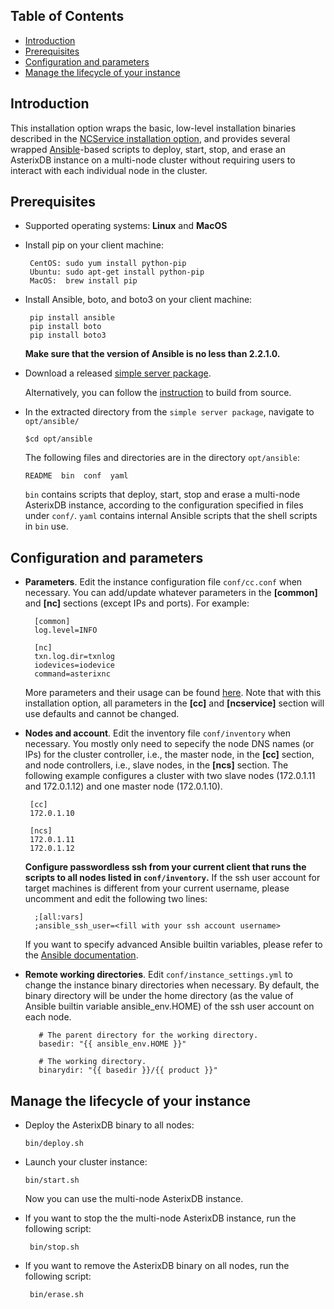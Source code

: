 <!--
 ! Licensed to the Apache Software Foundation (ASF) under one
 ! or more contributor license agreements.  See the NOTICE file
 ! distributed with this work for additional information
 ! regarding copyright ownership.  The ASF licenses this file
 ! to you under the Apache License, Version 2.0 (the
 ! "License"); you may not use this file except in compliance
 ! with the License.  You may obtain a copy of the License at
 !
 !   http://www.apache.org/licenses/LICENSE-2.0
 !
 ! Unless required by applicable law or agreed to in writing,
 ! software distributed under the License is distributed on an
 ! "AS IS" BASIS, WITHOUT WARRANTIES OR CONDITIONS OF ANY
 ! KIND, either express or implied.  See the License for the
 ! specific language governing permissions and limitations
 ! under the License.
 !-->

## <a id="toc">Table of Contents</a> ##

* [Introduction](#Introduction)
* [Prerequisites](#Prerequisites)
* [Configuration and parameters](#config)
* [Manage the lifecycle of your instance](#lifecycle)

## <a id="Introduction">Introduction</a>
This installation option wraps the basic, low-level installation binaries described in the [NCService
installation option](ncservice.html), and provides several wrapped [Ansible](https://www.ansible.com/)-based
scripts to deploy, start, stop, and erase an AsterixDB instance on a multi-node cluster without requiring
users to interact with each individual node in the cluster.

## <a id="Prerequisites">Prerequisites</a>
  *  Supported operating systems: **Linux** and **MacOS**

  *  Install pip on your client machine:

          CentOS: sudo yum install python-pip
          Ubuntu: sudo apt-get install python-pip
          MacOS:  brew install pip

  *  Install Ansible, boto, and boto3 on your client machine:

          pip install ansible
          pip install boto
          pip install boto3

     **Make sure that the version of Ansible is no less than 2.2.1.0.**

  *  Download a released [simple server package](http://asterixdb.apache.org/download.html).

     Alternatively, you can follow the [instruction](https://github.com/apache/asterixdb#build-from-source) to
     build from source.

  *  In the extracted directory from the `simple server package`, navigate to `opt/ansible/`

         $cd opt/ansible

     The following files and directories are in the directory `opt/ansible`:

         README  bin  conf  yaml

     `bin` contains scripts that deploy, start, stop and erase a multi-node AsterixDB instance, according to
     the configuration specified in files under `conf/`. `yaml` contains internal Ansible scripts that the shell
     scripts in `bin` use.


## <a id="config">Configuration and parameters</a>
  *  **Parameters**. Edit the instance configuration file `conf/cc.conf` when necessary.
     You can add/update whatever parameters in the **[common]** and **[nc]** sections (except IPs and ports).
     For example:

           [common]
           log.level=INFO

           [nc]
           txn.log.dir=txnlog
           iodevices=iodevice
           command=asterixnc

     More parameters and their usage can be found [here](ncservice.html#Parameters).
     Note that with this installation option, all parameters in the **[cc]** and **[ncservice]**
     section will use defaults and cannot be changed.


  *  **Nodes and account**. Edit the inventory file `conf/inventory` when necessary.
     You mostly only need to sepecify the node DNS names (or IPs) for the cluster controller, i.e., the master node,
     in the **[cc]** section, and node controllers, i.e., slave nodes, in the **[ncs]** section.
     The following example configures a cluster with two slave nodes (172.0.1.11 and 172.0.1.12) and
     one master node (172.0.1.10).

          [cc]
          172.0.1.10

          [ncs]
          172.0.1.11
          172.0.1.12

     **Configure passwordless ssh from your current client that runs the scripts to all nodes listed
     in `conf/inventory`.**
     If the ssh user account for target machines is different from your current username, please uncomment
     and edit the following two lines:

           ;[all:vars]
           ;ansible_ssh_user=<fill with your ssh account username>

     If you want to specify advanced Ansible builtin variables, please refer to the
     [Ansible documentation](http://docs.ansible.com/ansible/intro_inventory.html).

  *  **Remote working directories**. Edit `conf/instance_settings.yml` to change the instance binary directories
     when necessary. By default, the binary directory will be under the home directory (as the value of
     Ansible builtin variable ansible_env.HOME) of the ssh user account on each node.

            # The parent directory for the working directory.
            basedir: "{{ ansible_env.HOME }}"

            # The working directory.
            binarydir: "{{ basedir }}/{{ product }}"


## <a id="lifecycle">Manage the lifecycle of your instance</a>
  *  Deploy the AsterixDB binary to all nodes:

         bin/deploy.sh

  *  Launch your cluster instance:

         bin/start.sh

     Now you can use the multi-node AsterixDB instance.

  * If you want to stop the the multi-node AsterixDB instance, run the following script:

         bin/stop.sh

  * If you want to remove the AsterixDB binary on all nodes, run the following script:

         bin/erase.sh
